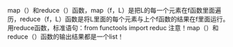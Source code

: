 map（）和reduce（）函数，map（f，L）是把L的每一个元素在f函数里面遍历，reduce（f，L）函数是将L里面的每个元素与上个f函数的结果在f里面运行。
用reduce函数，标准语句：from functools import reduc
注意！map（）和reduce（）函数的输出结果都是一个list！